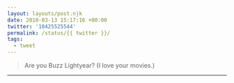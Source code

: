 ```yaml
---
layout: layouts/post.njk
date: 2010-03-13 15:17:16 +00:00
twitter: '10425525544'
permalink: /status/{{ twitter }}/
tags: 
  - tweet
---
```


> Are you Buzz Lightyear? (I love your movies.)

---
